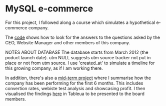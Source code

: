 # MySQL e-commerce

For this project, I followed along a course which simulates a hypothetical e-commerce company. 

The [code]() shows how to look for the answers to the questions asked by the CEO, Website Manager and other members of this company. 

NOTES ABOUT DATABASE
The database starts from March 2012 (the poduct launch date).
utm NULL suggests utm source tracker not put in place or not from utm source.
I use 'created_at' to simulate a timeline for this growing company, as if I am working there. 

In addition, there's also a [mid-term project]() where I summarise how the company has been performing for the first 6 months. This includes convertion rates, webiste test analysis and showcasing profit. I then visualised the findings [here]() in Tableua to be presented to the board members. 
